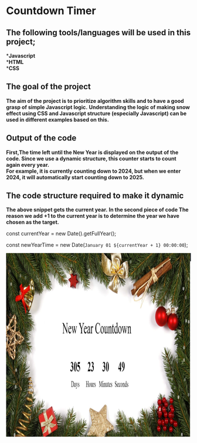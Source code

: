 # Countdown Timer

## The following tools/languages will be used in this project;
***Javascript**<br>
***HTML**<br>
***CSS**

## The goal of the project
**The aim of the project is to prioritize algorithm skills and to have a good grasp of simple Javascript logic.**
**Understanding the logic of making snow effect using CSS and Javascript structure (especially Javascript) can be used in different examples based on this.**

## Output of the code
**First,The time left until the New Year is displayed on the output of the code. Since we use a dynamic structure, this counter starts to count again every year.<br>**
**For example, it is currently counting down to 2024, but when we enter 2024, it will automatically start counting down to 2025.<br>**

## The code structure required to make it dynamic
**The above snippet gets the current year.**
**In the second piece of code
The reason we add +1 to the current year is to determine the year we have chosen as the target.**

const currentYear = new Date().getFullYear();

const newYearTime = new Date(`January 01 ${currentYear + 1} 00:00:00`);<br>


<img src="https://github.com/nurettinyavuz/Countdown-Timer/blob/master/Output%20photo/Output%20photo.JPG?raw=true" alt="alt text" width="1100" height="500">

